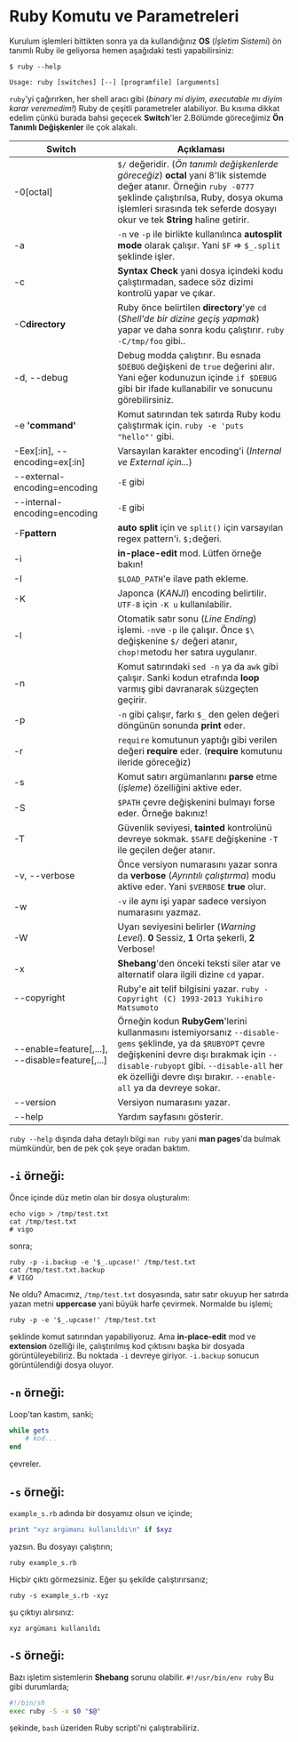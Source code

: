 # Ruby Komutu ve Parametreleri

Kurulum işlemleri bittikten sonra ya da kullandığınız **OS** (_İşletim Sistemi_) ön tanımlı Ruby ile geliyorsa hemen aşağıdaki testi yapabilirsiniz:

    $ ruby --help

    Usage: ruby [switches] [--] [programfile] [arguments]

`ruby`'yi çağırırken, her shell aracı gibi (_binary mi diyim, executable mı diyim karar veremedim!_) Ruby de çeşitli parametreler alabiliyor. Bu kısıma dikkat edelim çünkü burada bahsi geçecek **Switch**'ler 2.Bölümde göreceğimiz **Ön Tanımlı Değişkenler** ile çok alakalı.

| Switch | Açıklaması |
| -- | -- |
| -0[octal] | `$/` değeridir. (_Ön tanımlı değişkenlerde göreceğiz_) **octal** yani 8'lik sistemde değer atanır. Örneğin `ruby -0777` şeklinde çalıştırılsa, Ruby, dosya okuma işlemleri sırasında tek seferde dosyayı okur ve tek **String** haline getirir. |
| -a | `-n` ve `-p` ile birlikte kullanılınca **autosplit mode** olarak çalışır. Yani `$F` => `$_.split` şeklinde işler. |
| -c | **Syntax Check** yani dosya içindeki kodu çalıştırmadan, sadece söz dizimi kontrolü yapar ve çıkar. |
| -C**directory** | Ruby önce belirtilen **directory**'ye `cd` (_Shell'de bir dizine geçiş yapmak_) yapar ve daha sonra kodu çalıştırır. `ruby -C/tmp/foo` gibi.. |
| -d, --debug | Debug modda çalıştırır. Bu esnada `$DEBUG` değişkeni de `true` değerini alır. Yani eğer kodunuzun içinde `if $DEBUG` gibi bir ifade kullanabilir ve sonucunu görebilirsiniz. |
| -e **'command'** | Komut satırından tek satırda Ruby kodu çalıştırmak için. `ruby -e 'puts "hello"'` gibi. |
| -Eex[:in], --encoding=ex[:in] | Varsayılan karakter encoding'i (_Internal ve External için..._) |
| --external-encoding=encoding | `-E` gibi |
| --internal-encoding=encoding | `-E` gibi |
| -F**pattern** | **auto split** için ve `split()` için varsayılan regex pattern'i. `$;`değeri. |
| -i | **in-place-edit** mod. Lütfen örneğe bakın! |
| -I | `$LOAD_PATH`'e ilave path ekleme. |
| -K | Japonca (_KANJI_) encoding belirtilir. `UTF-8` için `-K u` kullanılabilir. |
| -l | Otomatik satır sonu (_Line Ending_) işlemi. `-n`ve `-p` ile çalışır. Önce `$\` değişkenine `$/` değeri atanır, `chop!`metodu her satıra uygulanır. |
| -n | Komut satırındaki `sed -n` ya da `awk` gibi çalışır. Sanki kodun etrafında **loop** varmış gibi davranarak süzgeçten geçirir. |
| -p | `-n` gibi çalışır, farkı `$_` den gelen değeri döngünün sonunda **print** eder. |
| -r | `require` komutunun yaptığı gibi verilen değeri **require** eder. (**require** komutunu ileride göreceğiz) |
| -s | Komut satırı argümanlarını **parse** etme (_işleme_) özelliğini aktive eder. |
| -S | `$PATH` çevre değişkenini bulmayı forse eder. Örneğe bakınız! |
| -T | Güvenlik seviyesi, **tainted** kontrolünü devreye sokmak. `$SAFE` değişkenine `-T` ile geçilen değer atanır. |
| -v, --verbose | Önce versiyon numarasını yazar sonra da **verbose** (_Ayrıntılı çalıştırma_) modu aktive eder. Yani `$VERBOSE` **true** olur. |
| -w | `-v` ile aynı işi yapar sadece versiyon numarasını yazmaz. |
| -W | Uyarı seviyesini belirler (_Warning Level_). **0** Sessiz, **1** Orta şekerli, **2** Verbose! |
| -x | **Shebang**'den önceki teksti siler atar ve alternatif olara ilgili dizine `cd` yapar.  |
| --copyright | Ruby'e ait telif bilgisini yazar. `ruby - Copyright (C) 1993-2013 Yukihiro Matsumoto` |
| --enable=feature[,...], --disable=feature[,...] | Örneğin kodun **RubyGem**'lerini kullanmasını istemiyorsanız `--disable-gems` şeklinde, ya da `$RUBYOPT` çevre değişkenini devre dışı bırakmak için `--disable-rubyopt` gibi. `--disable-all` her ek özelliği devre dışı bırakır. `--enable-all` ya da devreye sokar. |
| --version | Versiyon numarasını yazar. |
| --help | Yardım sayfasını gösterir. |

`ruby --help` dışında daha detaylı bilgi `man ruby` yani **man pages**'da bulmak mümkündür, ben de pek çok şeye oradan baktım.

## `-i` örneği:

Önce içinde düz metin olan bir dosya oluşturalım:

    echo vigo > /tmp/test.txt
    cat /tmp/test.txt
    # vigo

sonra;

    ruby -p -i.backup -e '$_.upcase!' /tmp/test.txt
    cat /tmp/test.txt.backup
    # VIGO

Ne oldu? Amacımız, `/tmp/test.txt` dosyasında, satır satır okuyup her satırda yazan metni **uppercase** yani büyük harfe çevirmek. Normalde bu işlemi;

    ruby -p -e '$_.upcase!' /tmp/test.txt

şeklinde komut satırından yapabiliyoruz. Ama **in-place-edit** mod ve **extension** özelliği ile, çalıştırılmış kod çıktısını başka bir dosyada görüntüleyebiliriz. Bu noktada `-i` devreye giriyor. `-i.backup` sonucun görüntülendiği dosya oluyor.

## `-n` örneği:
Loop'tan kastım, sanki;

```ruby
while gets
    # kod...
end
```
çevreler.

## `-s` örneği:
`example_s.rb` adında bir dosyamız olsun ve içinde;
```ruby
print "xyz argümanı kullanıldı\n" if $xyz
```
yazsın. Bu dosyayı çalıştırın;

    ruby example_s.rb

Hiçbir çıktı görmezsiniz. Eğer şu şekilde çalıştırırsanız;

    ruby -s example_s.rb -xyz

şu çıktıyı alırsınız:

    xyz argümanı kullanıldı

## `-S` örneği:
Bazı işletim sistemlerin **Shebang** sorunu olabilir. `#!/usr/bin/env ruby` Bu gibi durumlarda;

```bash
#!/bin/sh
exec ruby -S -x $0 "$@"
```
şekinde, `bash` üzeriden Ruby scripti'ni çalıştırabiliriz.
